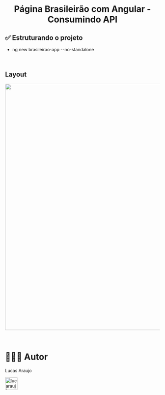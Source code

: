 <h1 align="center">Página Brasileirão com Angular - Consumindo API</h1>

## ✅ Estruturando o projeto

- ng new brasileirao-app --no-standalone

<br>

## Layout

<p align="left"><img width="800px" src="" /></p>

<br>

# 👨🏼‍🎓 Autor

Lucas Araujo

<a href="https://www.linkedin.com/in/lucarauj"><img alt="lucarauj | LinkdeIN" width="40px" src="https://user-images.githubusercontent.com/43545812/144035037-0f415fc7-9f96-4517-a370-ccc6e78a714b.png" /></a>
